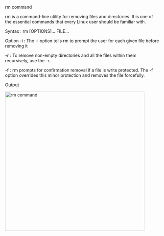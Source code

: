 rm command

rm is a command-line utility for removing files and directories. It is one of the essential commands that every Linux user should be familiar with.

Syntax :
   rm [OPTIONS]... FILE...
 
 Option
   -i : The -i option tells rm to prompt the user for each given file before removing it

   -r : To remove non-empty directories and all the files within them recursively, use the -r.
   
   -f : rm prompts for confirmation removal if a file is write protected. The -f option overrides this minor protection and removes the file forcefully.
   
Output

<img width="455" alt="rm command" src="https://user-images.githubusercontent.com/92944722/157808024-c3a3e1f9-440a-4e3f-8448-9d8388d679a8.png">
